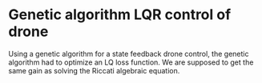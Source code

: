 # Genetic algorithm LQR control of drone

Using a genetic algorithm for a state feedback drone control, the genetic algorithm had to optimize an LQ loss function.
We are supposed to get the same gain as solving the Riccati algebraic equation.
